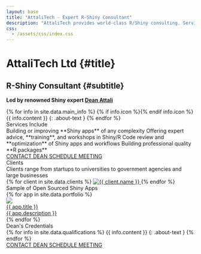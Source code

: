 ```yaml
---
layout: base
title: "AttaliTech - Expert R-Shiny Consultant"
description: "AttaliTech provides world-class R/Shiny consulting. Services include building professional Shiny apps, auditing Shiny code, package building, mentoring and training. Led by renowned expert Dean Attali."
css:
  - /assets/css/index.css
---
```


<div id="header" markdown="1">

# AttaliTech Ltd {#title}

## R-Shiny Consultant {#subtitle}

<b>Led by renowned Shiny expert [Dean Attali](https://deanattali.com/)</b>

<div id="aboutme-section" markdown="1">
{% for info in site.data.main_info %}
{% if info.icon %}<span class="about-icon fa-fw {{ info.icon }}" aria-hidden="true"></span>{% endif info.icon %}
<span class="about-content">{{ info.content }}</span>
{: .about-text }
{% endfor %}
		
</div>
</div>

<div id="main-sections">

<div id="services-out" class="page-section">
  <div id="services">
	<div class="section-title">Services Include</div>
	<div id="services-list">
	  <span class="service" markdown="1">Building or improving **Shiny apps** of any complexity</span>
	  <span class="service" markdown="1">Offering expert advice, **training**, and workshops in Shiny/R</span>
	  <span class="service" markdown="1">Code review and **optimization** of Shiny apps and workflows</span>
	  <span class="service" markdown="1">Building professional quality **R packages**</span>
	</div>
	<a href="https://deanattali.com/contact" class="contact-me-btn actionbtn">
	  <span class="far fa-envelope" aria-hidden="true"></span>
	  CONTACT DEAN
	</a>
	<a href="https://calendly.com/attalitech/meeting" class="schedule-btn actionbtn">
	  <span class="far fa-calendar-check" aria-hidden="true"></span>
	  SCHEDULE MEETING
	</a>
  </div>
</div>



<div id="clients-out" class="page-section">
  <div id="clients">
    <div class="section-title">Clients</div>
    <div id="clients-subtitle">Clients range from startups to universities to government agencies and large businesses</div>
    <div id="client-logos">
      {% for client in site.data.clients %}
        <a class="client-img" href="{{ client.url }}" title="{{ client.name }}">
          <img alt="{{ client.name }}" src="/assets/img/logos/{{ client.img }}"
		       {% if client.height %} style="height: {{ client.height }}" {% endif %}/>
		</a>
      {% endfor %}
    </div>
  </div>
</div>

<div id="portfolio-out" class="page-section">
  <div id="portfolio">
    <div class="section-title">
      Sample of Open Sourced Shiny Apps
    </div>
    <div id="shinyapps-big" data-columns>
      {% for app in site.data.portfolio %}
	    <div class="shinyapp">
          <a class="applink" href="{{ app.url }}">
            <img class="appimg" src="/assets/img/screenshots/{{ app.img }}" />
            <div class="apptitle">{{ app.title }}</div>
            <div class="appdesc">{{ app.description }}</div>
          </a>
        </div>
	  {% endfor %}
    </div>
  </div>
</div>

<div id="qualifications-out" class="page-section">
  <div id="qualifications">
    <div class="section-title">Dean's Credentials</div>
    <div id="qualifications-list" markdown="1">
{% for info in site.data.qualifications %}
<span class="about-icon fa-fw {{ info.icon }}" aria-hidden="true"></span>
<span class="about-content">{{ info.content }}</span>
{: .about-text }
{% endfor %}
</div>
  </div>
  <a href="https://deanattali.com/contact" class="contact-me-btn actionbtn">
    <span class="far fa-envelope" aria-hidden="true"></span>
    CONTACT DEAN
  </a>
  <a href="https://calendly.com/attalitech/meeting" class="schedule-btn actionbtn">
    <span class="far fa-calendar-check" aria-hidden="true"></span>
    SCHEDULE MEETING
  </a>
</div>

</div>


<script>
  /*!
  * Salvattore 1.0.9 by @rnmp and @ppold
  * https://github.com/rnmp/salvattore
  */
  !function(e,t){"function"==typeof define&&define.amd?define([],t):"object"==typeof exports?module.exports=t():e.salvattore=t()}(this,function(){/*! matchMedia() polyfill - Test a CSS media type/query in JS. Authors & copyright (c) 2012: Scott Jehl, Paul Irish, Nicholas Zakas, David Knight. Dual MIT/BSD license */
  window.matchMedia||(window.matchMedia=function(){"use strict";var e=window.styleMedia||window.media;if(!e){var t=document.createElement("style"),n=document.getElementsByTagName("script")[0],r=null;t.type="text/css",t.id="matchmediajs-test",n.parentNode.insertBefore(t,n),r="getComputedStyle"in window&&window.getComputedStyle(t,null)||t.currentStyle,e={matchMedium:function(e){var n="@media "+e+"{ #matchmediajs-test { width: 1px; } }";return t.styleSheet?t.styleSheet.cssText=n:t.textContent=n,"1px"===r.width}}}return function(t){return{matches:e.matchMedium(t||"all"),media:t||"all"}}}()),/*! matchMedia() polyfill addListener/removeListener extension. Author & copyright (c) 2012: Scott Jehl. Dual MIT/BSD license */
  function(){"use strict";if(window.matchMedia&&window.matchMedia("all").addListener)return!1;var e=window.matchMedia,t=e("only all").matches,n=!1,r=0,a=[],i=function(t){clearTimeout(r),r=setTimeout(function(){for(var t=0,n=a.length;n>t;t++){var r=a[t].mql,i=a[t].listeners||[],o=e(r.media).matches;if(o!==r.matches){r.matches=o;for(var c=0,l=i.length;l>c;c++)i[c].call(window,r)}}},30)};window.matchMedia=function(r){var o=e(r),c=[],l=0;return o.addListener=function(e){t&&(n||(n=!0,window.addEventListener("resize",i,!0)),0===l&&(l=a.push({mql:o,listeners:c})),c.push(e))},o.removeListener=function(e){for(var t=0,n=c.length;n>t;t++)c[t]===e&&c.splice(t,1)},o}}(),function(){"use strict";for(var e=0,t=["ms","moz","webkit","o"],n=0;n<t.length&&!window.requestAnimationFrame;++n)window.requestAnimationFrame=window[t[n]+"RequestAnimationFrame"],window.cancelAnimationFrame=window[t[n]+"CancelAnimationFrame"]||window[t[n]+"CancelRequestAnimationFrame"];window.requestAnimationFrame||(window.requestAnimationFrame=function(t,n){var r=(new Date).getTime(),a=Math.max(0,16-(r-e)),i=window.setTimeout(function(){t(r+a)},a);return e=r+a,i}),window.cancelAnimationFrame||(window.cancelAnimationFrame=function(e){clearTimeout(e)})}(),"function"!=typeof window.CustomEvent&&!function(){"use strict";function e(e,t){t=t||{bubbles:!1,cancelable:!1,detail:void 0};var n=document.createEvent("CustomEvent");return n.initCustomEvent(e,t.bubbles,t.cancelable,t.detail),n}e.prototype=window.Event.prototype,window.CustomEvent=e}();var e=function(e,t,n){"use strict";var r={},a=[],i=[],o=[],c=function(e,t,n){e.dataset?e.dataset[t]=n:e.setAttribute("data-"+t,n)};return r.obtainGridSettings=function(t){var n=e.getComputedStyle(t,":before"),r=n.getPropertyValue("content").slice(1,-1),a=r.match(/^\s*(\d+)(?:\s?\.(.+))?\s*$/),i=1,o=[];return a?(i=a[1],o=a[2],o=o?o.split("."):["column"]):(a=r.match(/^\s*\.(.+)\s+(\d+)\s*$/),a&&(o=a[1],i=a[2],i&&(i=i.split(".")))),{numberOfColumns:i,columnClasses:o}},r.addColumns=function(e,n){for(var a,i=r.obtainGridSettings(e),o=i.numberOfColumns,l=i.columnClasses,s=new Array(+o),u=t.createDocumentFragment(),d=o;0!==d--;)a="[data-columns] > *:nth-child("+o+"n-"+d+")",s.push(n.querySelectorAll(a));s.forEach(function(e){var n=t.createElement("div"),r=t.createDocumentFragment();n.className=l.join(" "),Array.prototype.forEach.call(e,function(e){r.appendChild(e)}),n.appendChild(r),u.appendChild(n)}),e.appendChild(u),c(e,"columns",o)},r.removeColumns=function(n){var r=t.createRange();r.selectNodeContents(n);var a=Array.prototype.filter.call(r.extractContents().childNodes,function(t){return t instanceof e.HTMLElement}),i=a.length,o=a[0].childNodes.length,l=new Array(o*i);Array.prototype.forEach.call(a,function(e,t){Array.prototype.forEach.call(e.children,function(e,n){l[n*i+t]=e})});var s=t.createElement("div");return c(s,"columns",0),l.filter(function(e){return!!e}).forEach(function(e){s.appendChild(e)}),s},r.recreateColumns=function(t){e.requestAnimationFrame(function(){r.addColumns(t,r.removeColumns(t));var e=new CustomEvent("columnsChange");t.dispatchEvent(e)})},r.mediaQueryChange=function(e){e.matches&&Array.prototype.forEach.call(a,r.recreateColumns)},r.getCSSRules=function(e){var t;try{t=e.sheet.cssRules||e.sheet.rules}catch(n){return[]}return t||[]},r.getStylesheets=function(){var e=Array.prototype.slice.call(t.querySelectorAll("style"));return e.forEach(function(t,n){"text/css"!==t.type&&""!==t.type&&e.splice(n,1)}),Array.prototype.concat.call(e,Array.prototype.slice.call(t.querySelectorAll("link[rel='stylesheet']")))},r.mediaRuleHasColumnsSelector=function(e){var t,n;try{t=e.length}catch(r){t=0}for(;t--;)if(n=e[t],n.selectorText&&n.selectorText.match(/\[data-columns\](.*)::?before$/))return!0;return!1},r.scanMediaQueries=function(){var t=[];if(e.matchMedia){r.getStylesheets().forEach(function(e){Array.prototype.forEach.call(r.getCSSRules(e),function(e){try{e.media&&e.cssRules&&r.mediaRuleHasColumnsSelector(e.cssRules)&&t.push(e)}catch(n){}})});var n=i.filter(function(e){return-1===t.indexOf(e)});o.filter(function(e){return-1!==n.indexOf(e.rule)}).forEach(function(e){e.mql.removeListener(r.mediaQueryChange)}),o=o.filter(function(e){return-1===n.indexOf(e.rule)}),t.filter(function(e){return-1==i.indexOf(e)}).forEach(function(t){var n=e.matchMedia(t.media.mediaText);n.addListener(r.mediaQueryChange),o.push({rule:t,mql:n})}),i.length=0,i=t}},r.rescanMediaQueries=function(){r.scanMediaQueries(),Array.prototype.forEach.call(a,r.recreateColumns)},r.nextElementColumnIndex=function(e,t){var n,r,a,i=e.children,o=i.length,c=0,l=0;for(a=0;o>a;a++)n=i[a],r=n.children.length+(t[a].children||t[a].childNodes).length,0===c&&(c=r),c>r&&(l=a,c=r);return l},r.createFragmentsList=function(e){for(var n=new Array(e),r=0;r!==e;)n[r]=t.createDocumentFragment(),r++;return n},r.appendElements=function(e,t){var n=e.children,a=n.length,i=r.createFragmentsList(a);Array.prototype.forEach.call(t,function(t){var n=r.nextElementColumnIndex(e,i);i[n].appendChild(t)}),Array.prototype.forEach.call(n,function(e,t){e.appendChild(i[t])})},r.prependElements=function(e,n){var a=e.children,i=a.length,o=r.createFragmentsList(i),c=i-1;n.forEach(function(e){var t=o[c];t.insertBefore(e,t.firstChild),0===c?c=i-1:c--}),Array.prototype.forEach.call(a,function(e,t){e.insertBefore(o[t],e.firstChild)});for(var l=t.createDocumentFragment(),s=n.length%i;0!==s--;)l.appendChild(e.lastChild);e.insertBefore(l,e.firstChild)},r.registerGrid=function(n){if("none"!==e.getComputedStyle(n).display){var i=t.createRange();i.selectNodeContents(n);var o=t.createElement("div");o.appendChild(i.extractContents()),c(o,"columns",0),r.addColumns(n,o),a.push(n)}},r.init=function(){var e=t.createElement("style");e.innerHTML="[data-columns]::before{display:block;visibility:hidden;position:absolute;font-size:1px;}",t.head.appendChild(e);var n=t.querySelectorAll("[data-columns]");Array.prototype.forEach.call(n,r.registerGrid),r.scanMediaQueries()},r.init(),{appendElements:r.appendElements,prependElements:r.prependElements,registerGrid:r.registerGrid,recreateColumns:r.recreateColumns,rescanMediaQueries:r.rescanMediaQueries,init:r.init,append_elements:r.appendElements,prepend_elements:r.prependElements,register_grid:r.registerGrid,recreate_columns:r.recreateColumns,rescan_media_queries:r.rescanMediaQueries}}(window,window.document);return e});
</script>
